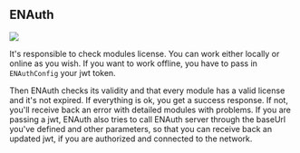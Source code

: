 ## ENAuth

![](https://badgen.net/badge/stable/1.0.1/blue)

It's responsible to check modules license.
You can work either locally or online as you wish. If you want to work offline, you have to pass in `ENAuthConfig` your jwt token.

Then ENAuth checks its validity and that every module has a valid license and it's not expired.
If everything is ok, you get a success response.
If not, you'll receive back an error with detailed modules with problems.
If you are passing a jwt, ENAuth also tries to call ENAuth server through the baseUrl you've defined and other parameters, so that you can receive back an updated jwt, if you are authorized and connected to the network.
